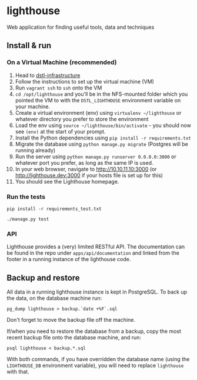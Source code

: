 # lighthouse
Web application for finding useful tools, data and techniques

## Install & run

### On a Virtual Machine (recommended)

  1. Head to [dstl-infrastructure](https://github.com/livestax/dstl-infrastructure)
  2. Follow the instructions to set up the virtual machine (VM)
  3. Run `vagrant ssh` to `ssh` onto the VM
  4. `cd /opt/lighthouse` and you'll be in the NFS-mounted folder which you
  pointed the VM to with the `DSTL_LIGHTHOUSE` environment variable on your
  machine.
  5. Create a virtual environment (env) using `virtualenv ~/lighthouse` or whatever
  directory you prefer to store the environment
  6. Load the env using `source ~/lighthouse/bin/activate` - you should now see
  `(env)` at the start of your prompt.
  7. Install the Python dependencies using `pip install -r requirements.txt`
  8. Migrate the database using `python manage.py migrate` (Postgres will be
      running already)
  9. Run the server using `python manage.py runserver 0.0.0.0:3000` or whatever
  port you prefer, as long as the same IP is used.
  10. In your web browser, navigate to http://10.10.11.10:3000 (or http://lighthouse.dev:3000 if your
      hosts file is set up for this)
  11. You should see the Lighthouse homepage.

### Run the tests

    pip install -r requirements_test.txt

    ./manage.py test

### API

Lighthouse provides a (very) limited RESTful API. The documentation can be
found in the repo under `apps/api/documentation` and linked from the footer
in a running instance of the lighthouse code.

## Backup and restore

All data in a running lighthouse instance is kept in PostgreSQL. To back up
the data, on the database machine run:

    pg_dump lighthouse > backup.`date +%F`.sql

Don't forget to move the backup file off the machine.

If/when you need to restore the database from a backup, copy the most recent
backup file onto the database machine, and run:

    psql lighthouse < backup.*.sql

With both commands, if you have overridden the database name (using the
`LIGHTHOUSE_DB` environment variable), you will need to replace `lighthouse`
with that.
